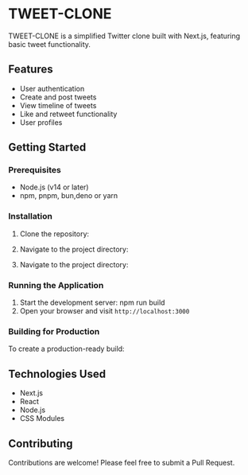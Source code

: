 # TWEET-CLONE

TWEET-CLONE is a simplified Twitter clone built with Next.js, featuring basic tweet functionality.

## Features

- User authentication
- Create and post tweets
- View timeline of tweets
- Like and retweet functionality
- User profiles

## Getting Started

### Prerequisites

- Node.js (v14 or later)
- npm, pnpm, bun,deno or yarn

### Installation

1. Clone the repository:

2. Navigate to the project directory:

2. Navigate to the project directory:
### Running the Application

1. Start the development server:
   npm run build
2. Open your browser and visit `http://localhost:3000`

### Building for Production

To create a production-ready build:
## Technologies Used

- Next.js
- React
- Node.js
- CSS Modules

## Contributing

Contributions are welcome! Please feel free to submit a Pull Request.


